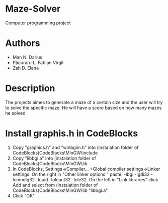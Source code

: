# Maze-Solver
 Computer programming project
 
# Authors
  - Man N. Darius
  - Păcuraru L. Fabian Virgil
  - Zah D. Elena
  
 # Description
   The projects aimes to generate a maze of a certain size and the user will try to solve the specific maze. He will have a score based  on how many mazes he solved

# Install graphis.h in CodeBlocks
   1. Copy "graphics.h" and "winbgim.h" into (instalation folder of CodeBlocks)CodeBlocks\MinGW\include
   2. Copy "libbgi.a" into (instalation folder of CodeBlocks)CodeBlocks\MinGW\lib
   3. In CodeBlocks, Settings->Compiler...->Global compiler settings->Linker settings.
      On the right in "Other linker options:" paste: -lbgi -lgdi32 -lcomdlg32 -luuid -loleaut32 -lole32.
      On the left in "Link libraries" click Add and select from (instalation folder of CodeBlocks)CodeBlocks\MinGW\lib "libbgi.a"
   4. Click "OK"
